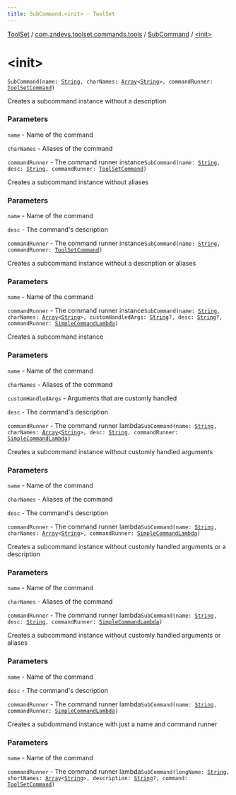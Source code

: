 ```yaml
---
title: SubCommand.<init> - ToolSet
---
```


[ToolSet](../../index.html) / [com.zndevs.toolset.commands.tools](../index.html) / [SubCommand](index.html) / [&lt;init&gt;](./-init-.html)

# &lt;init&gt;

`SubCommand(name: `[`String`](https://kotlinlang.org/api/latest/jvm/stdlib/kotlin/-string/index.html)`, charNames: `[`Array`](https://kotlinlang.org/api/latest/jvm/stdlib/kotlin/-array/index.html)`<`[`String`](https://kotlinlang.org/api/latest/jvm/stdlib/kotlin/-string/index.html)`>, commandRunner: `[`ToolSetCommand`](../../com.zndevs.toolset/-tool-set-command/index.html)`)`

Creates a subcommand instance without a description

### Parameters

`name` - Name of the command

`charNames` - Aliases of the command

`commandRunner` - The command runner instance`SubCommand(name: `[`String`](https://kotlinlang.org/api/latest/jvm/stdlib/kotlin/-string/index.html)`, desc: `[`String`](https://kotlinlang.org/api/latest/jvm/stdlib/kotlin/-string/index.html)`, commandRunner: `[`ToolSetCommand`](../../com.zndevs.toolset/-tool-set-command/index.html)`)`

Creates a subcommand instance without aliases

### Parameters

`name` - Name of the command

`desc` - The command's description

`commandRunner` - The command runner instance`SubCommand(name: `[`String`](https://kotlinlang.org/api/latest/jvm/stdlib/kotlin/-string/index.html)`, commandRunner: `[`ToolSetCommand`](../../com.zndevs.toolset/-tool-set-command/index.html)`)`

Creates a subcommand instance without a description or aliases

### Parameters

`name` - Name of the command

`commandRunner` - The command runner instance`SubCommand(name: `[`String`](https://kotlinlang.org/api/latest/jvm/stdlib/kotlin/-string/index.html)`, charNames: `[`Array`](https://kotlinlang.org/api/latest/jvm/stdlib/kotlin/-array/index.html)`<`[`String`](https://kotlinlang.org/api/latest/jvm/stdlib/kotlin/-string/index.html)`>, customHandledArgs: `[`String`](https://kotlinlang.org/api/latest/jvm/stdlib/kotlin/-string/index.html)`?, desc: `[`String`](https://kotlinlang.org/api/latest/jvm/stdlib/kotlin/-string/index.html)`?, commandRunner: `[`SimpleCommandLambda`](../-simple-command-lambda.html)`)`

Creates a subcommand instance

### Parameters

`name` - Name of the command

`charNames` - Aliases of the command

`customHandledArgs` - Arguments that are customly handled

`desc` - The command's description

`commandRunner` - The command runner lambda`SubCommand(name: `[`String`](https://kotlinlang.org/api/latest/jvm/stdlib/kotlin/-string/index.html)`, charNames: `[`Array`](https://kotlinlang.org/api/latest/jvm/stdlib/kotlin/-array/index.html)`<`[`String`](https://kotlinlang.org/api/latest/jvm/stdlib/kotlin/-string/index.html)`>, desc: `[`String`](https://kotlinlang.org/api/latest/jvm/stdlib/kotlin/-string/index.html)`, commandRunner: `[`SimpleCommandLambda`](../-simple-command-lambda.html)`)`

Creates a subcommand instance without customly handled arguments

### Parameters

`name` - Name of the command

`charNames` - Aliases of the command

`desc` - The command's description

`commandRunner` - The command runner lambda`SubCommand(name: `[`String`](https://kotlinlang.org/api/latest/jvm/stdlib/kotlin/-string/index.html)`, charNames: `[`Array`](https://kotlinlang.org/api/latest/jvm/stdlib/kotlin/-array/index.html)`<`[`String`](https://kotlinlang.org/api/latest/jvm/stdlib/kotlin/-string/index.html)`>, commandRunner: `[`SimpleCommandLambda`](../-simple-command-lambda.html)`)`

Creates a subcommand instance without customly handled arguments or a description

### Parameters

`name` - Name of the command

`charNames` - Aliases of the command

`commandRunner` - The command runner lambda`SubCommand(name: `[`String`](https://kotlinlang.org/api/latest/jvm/stdlib/kotlin/-string/index.html)`, desc: `[`String`](https://kotlinlang.org/api/latest/jvm/stdlib/kotlin/-string/index.html)`, commandRunner: `[`SimpleCommandLambda`](../-simple-command-lambda.html)`)`

Creates a subcommand instance without customly handled arguments or aliases

### Parameters

`name` - Name of the command

`desc` - The command's description

`commandRunner` - The command runner lambda`SubCommand(name: `[`String`](https://kotlinlang.org/api/latest/jvm/stdlib/kotlin/-string/index.html)`, commandRunner: `[`SimpleCommandLambda`](../-simple-command-lambda.html)`)`

Creates a subdommand instance with just a name and command runner

### Parameters

`name` - Name of the command

`commandRunner` - The command runner lambda`SubCommand(longName: `[`String`](https://kotlinlang.org/api/latest/jvm/stdlib/kotlin/-string/index.html)`, shortNames: `[`Array`](https://kotlinlang.org/api/latest/jvm/stdlib/kotlin/-array/index.html)`<`[`String`](https://kotlinlang.org/api/latest/jvm/stdlib/kotlin/-string/index.html)`>, description: `[`String`](https://kotlinlang.org/api/latest/jvm/stdlib/kotlin/-string/index.html)`?, command: `[`ToolSetCommand`](../../com.zndevs.toolset/-tool-set-command/index.html)`)`